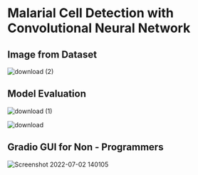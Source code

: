 # Malarial Cell Detection with Convolutional Neural Network

## Image from Dataset
![download (2)](https://user-images.githubusercontent.com/63599968/176993303-38133104-78f0-4653-a650-72c23326994e.png)


## Model Evaluation

![download (1)](https://user-images.githubusercontent.com/63599968/176993278-3e21c3fb-3a61-4cd5-a5fb-bfef2d8b3566.png)


![download](https://user-images.githubusercontent.com/63599968/176993273-868bf004-23be-4166-934a-18354b8a6805.png)


## Gradio GUI for Non - Programmers

![Screenshot 2022-07-02 140105](https://user-images.githubusercontent.com/63599968/176993337-28a68920-03cb-4608-ae8e-f3ab8ed6d30e.jpg)


